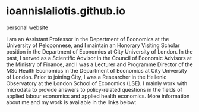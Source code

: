 # ioannislaliotis.github.io
personal website


I am an Assistant Professor in the Department of Economics at the University of Peloponnese, and I maintain an Honorary Visiting Scholar position in the Department of Economics at City University of London.
In the past, I served as a Scientific Advisor in the Council of Economic Advisors at the Ministry of Finance, and I was a Lecturer and Programme Director of the MSc Health Economics in the Department of Economics at City University of London. Prior to joining City, I was a Researcher in the Hellenic Observatory at the London School of Economics (LSE). I mainly work with microdata to provide answers to policy-related questions in the fields of applied labour economics and applied health economics.
More information about me and my work is available in the links below:

